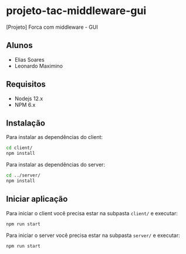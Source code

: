 # projeto-tac-middleware-gui
[Projeto] Forca com middleware - GUI

## Alunos
- Elias Soares
- Leonardo Maximino

## Requisitos

- Nodejs 12.x
- NPM 6.x

## Instalação

Para instalar as dependências do client:
```bash
cd client/
npm install
```

Para instalar as dependências do server:
```bash
cd ../server/
npm install
```

## Iniciar aplicação
Para iniciar o client você precisa estar na subpasta `client/` e executar:

```bash
npm run start
```
Para iniciar o server você precisa estar na subpasta `server/` e executar:

```bash
npm run start
```